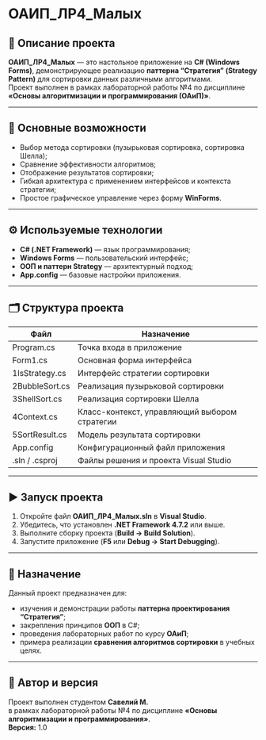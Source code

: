 # ОАИП_ЛР4_Малых

## 📘 Описание проекта
**ОАИП_ЛР4_Малых** — это настольное приложение на **C# (Windows Forms)**, демонстрирующее реализацию **паттерна “Стратегия” (Strategy Pattern)** для сортировки данных различными алгоритмами.  
Проект выполнен в рамках лабораторной работы №4 по дисциплине **«Основы алгоритмизации и программирования (ОАиП)»**.

---

## 🧩 Основные возможности
- Выбор метода сортировки (пузырьковая сортировка, сортировка Шелла);
- Сравнение эффективности алгоритмов;
- Отображение результатов сортировки;
- Гибкая архитектура с применением интерфейсов и контекста стратегии;
- Простое графическое управление через форму **WinForms**.

---

## ⚙️ Используемые технологии
- **C# (.NET Framework)** — язык программирования;
- **Windows Forms** — пользовательский интерфейс;
- **ООП и паттерн Strategy** — архитектурный подход;
- **App.config** — базовые настройки приложения.

---

## 🗂️ Структура проекта

| Файл | Назначение |
|------|-------------|
| Program.cs | Точка входа в приложение |
| Form1.cs | Основная форма интерфейса |
| 1IsStrategy.cs | Интерфейс стратегии сортировки |
| 2BubbleSort.cs | Реализация пузырьковой сортировки |
| 3ShellSort.cs | Реализация сортировки Шелла |
| 4Context.cs | Класс-контекст, управляющий выбором стратегии |
| 5SortResult.cs | Модель результата сортировки |
| App.config | Конфигурационный файл приложения |
| .sln / .csproj | Файлы решения и проекта Visual Studio |

---

## ▶️ Запуск проекта
1. Откройте файл **ОАИП_ЛР4_Малых.sln** в **Visual Studio**.  
2. Убедитесь, что установлен **.NET Framework 4.7.2** или выше.  
3. Выполните сборку проекта (**Build → Build Solution**).  
4. Запустите приложение (**F5** или **Debug → Start Debugging**).  

---

## 🧠 Назначение
Данный проект предназначен для:
- изучения и демонстрации работы **паттерна проектирования “Стратегия”**;
- закрепления принципов **ООП** в C#;
- проведения лабораторных работ по курсу **ОАиП**;
- примера реализации **сравнения алгоритмов сортировки** в учебных целях.

---

## 📅 Автор и версия
Проект выполнен студентом **Савелий М.**  
в рамках лабораторной работы №4 по дисциплине **«Основы алгоритмизации и программирования»**.  
**Версия:** 1.0
